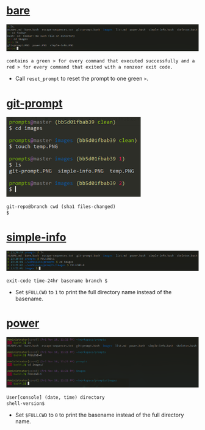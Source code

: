 # [bare](bare.bash)

![bare.bash](images/bare.PNG)

    contains a green > for every command that executed successfully and a red > for every command that exited with a nonzeor exit code.

 - Call `reset_prompt` to reset the prompt to one green <code>&gt;</code>.

# [git-prompt](git-prompt.bash)

![git-prompt.bash](images/git-prompt.PNG)

    git-repo@branch cwd (sha1 files-changed)
    $ 

# [simple-info](simple-info.bash)

![simple-info.bash](images/simple-info.PNG)

    exit-code time-24hr basename branch $ 

 - Set `$FULLCWD` to `1` to print the full directory name instead of the basename.

# [power](power.bash)

![power.bash](images/power.PNG)

    User[console] (date, time) directory
    shell-version$ 

 - Set `$FULLCWD` to `0` to print the basename instead of the full directory name.
